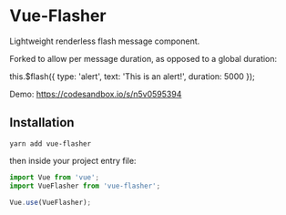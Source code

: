 # Vue-Flasher

Lightweight renderless flash message component.

Forked to allow per message duration, as opposed to a global duration:

this.$flash({
  type: 'alert',
  text: 'This is an alert!',
  duration: 5000
});

Demo: https://codesandbox.io/s/n5v0595394

## Installation

`yarn add vue-flasher`

then inside your project entry file:

```javascript
import Vue from 'vue';
import VueFlasher from 'vue-flasher';

Vue.use(VueFlasher);
```
